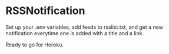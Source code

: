 # RSSNotification
Set up your .env variables, add feeds to rsslist.txt, and get a new notification everytime one is added with a title and a link.

Ready to go for Heroku.